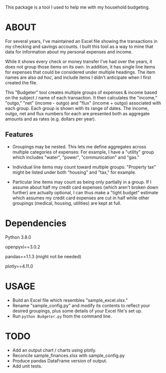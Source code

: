 This package is a tool I used to help me with my household budgeting.

# ABOUT

For several years, I've maintained an Excel file showing the transactions in my checking and savings accounts. I built this tool as a way to mine that data for information about my personal expenses and income.

While it shows every check or money transfer I've had over the years, it does not group those items on its own. In addition, it has single line items for expenses that could be considered under multiple headings. The item names are also _ad_ _hoc_, and include items I didn't anticipate when I first created the file.

This "Budgeter" tool creates multiple groups of expenses & income based on the subject / name of each transaction. It then calculates the "income," "outgo," "net" (income - outgo) and "flux" (income + outgo) associated with each group. Each group is shown with its range of dates. The income, outgo, net and flux numbers for each are presented both as aggregate amounts and as rates (e.g. dollars per year).

## Features

* Groupings may be nested. This lets me define aggregates across multiple categories of expenses: For example, I have a "utility" group which includes "water", "power", "communication" and "gas."

* Individual line items may count toward multiple groups: "Property tax" might be listed under both "housing" and "tax," for example.

* Particular line items may count as being only partially in a group. If I assume about half my credit card expenses (which aren't broken down further) are actually optional, I can thus make a "tight budget" estimate which assumes my credit card expenses are cut in half while other groupings (medical, housing, utilities) are kept at full.

# Dependencies

Python 3.8.0

openpyxl==3.0.2

pandas==1.1.3 (might not be needed)

plotly==4.11.0

# USAGE

* Build an Excel file which resembles "sample_excel.xlsx."
* Rename "sample_config.py" and modify its contents to reflect your desired groupings, plus some details of your Excel file's set up.
* Run `python Budgeter.py` from the command line.

# TODO

* Add an output chart / charts using plotly.
* Reconcile sample_finances.xlsx with sample_config.py
* Produce pandas DataFrame version of output.
* Add unit tests.